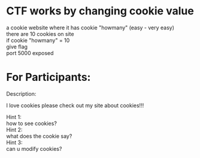 # CTF works by changing cookie value
a cookie website where it has cookie "howmany"  (easy - very easy)                                                                                                         
there are 10 cookies on site                                                                                                                         
if cookie "howmany" = 10                                                                                                                          
give flag                                                                                                                         
port 5000 exposed                                                                                                                         

# For Participants:

Description:

I love cookies please check out my site about cookies!!!

Hint 1:                                                                                                                                                                     
how to see cookies?                                                                                                                                                        
Hint 2:                                                                                                                                                                     
what does the cookie say?                                                                                                                  
Hint 3:                                                                                                                                                                    
can u modify cookies?                                                                                                                  

